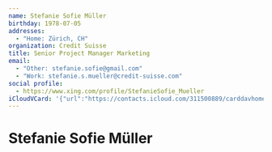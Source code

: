 ```yaml
---
name: Stefanie Sofie Müller
birthday: 1978-07-05
addresses:
  - "Home: Zürich, CH"
organization: Credit Suisse
title: Senior Project Manager Marketing
email:
  - "Other: stefanie.sofie@gmail.com"
  - "Work: stefanie.s.mueller@credit-suisse.com"
social profile:
  - https://www.xing.com/profile/StefanieSofie_Mueller
iCloudVCard: '{"url":"https://contacts.icloud.com/311500889/carddavhome/card/NjAxZjJjMzEtOGRmOC00YzBjLWFlOWUtZmNiOWM3MjY5ZWE0.vcf","etag":"\"kmfhd4f5\"","data":"BEGIN:VCARD\r\nVERSION:3.0\r\nFN:\r\nN:Müller;Stefanie Sofie;;;\r\nUID:601f2c31-8df8-4c0c-ae9e-fcb9c7269ea4\r\nBDAY;VALUE=date:1978-07-05\r\nADR;TYPE=HOME:;;;Zürich;;;CH;\r\nWP1.X-ABLABEL:Work\r\nWP2.X-ABLABEL:Work\r\nWP3.X-ABLABEL:Work\r\nitem0.X-ABLABEL:xing\r\nPRODID:ez-vcard 0.9.13-fc\r\nREV:2025-04-03T22:11:39Z\r\nORG:Credit Suisse;\r\nTITLE:Senior Project Manager Marketing\r\nEMAIL;TYPE=OTHER:stefanie.sofie@gmail.com\r\nEMAIL;TYPE=WORK:stefanie.s.mueller@credit-suisse.com\r\nPHOTO;VALUE=uri:https://gateway.icloud.com/contacts/311500889/ck/card/2a347\r\n 6ad18debeb0af45c3a8c2da87bb\r\nitem0.X-SOCIALPROFILE;X-USER=StefanieSofie_Mueller:https://www.xing.com/pro\r\n file/StefanieSofie_Mueller\r\nEND:VCARD"}'
---
```

# Stefanie Sofie Müller
